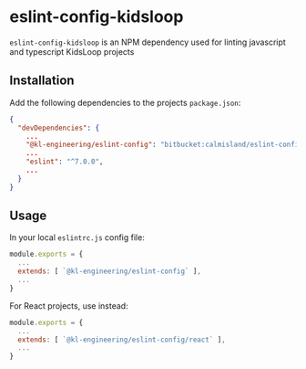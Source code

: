 # eslint-config-kidsloop

`eslint-config-kidsloop` is an NPM dependency used for linting javascript and typescript KidsLoop projects

## Installation

Add the following dependencies to the projects `package.json`:
```json
{
  "devDependencies": {
    ...
    "@kl-engineering/eslint-config": "bitbucket:calmisland/eslint-config-kidsloop#1.0.0",
    ...
    "eslint": "^7.0.0",
    ...
  }
}
```

## Usage

In your local `eslintrc.js` config file:

```javascript
module.exports = {
  ...
  extends: [ `@kl-engineering/eslint-config` ],
  ...
}
```

For React projects, use instead:
```javascript
module.exports = {
  ...
  extends: [ `@kl-engineering/eslint-config/react` ],
  ...
}
```
